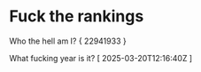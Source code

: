 # Fuck the rankings

Who the hell am I?
{ 22941933 }

What fucking year is it?
[ 2025-03-20T12:16:40Z ]
